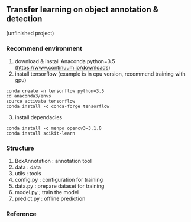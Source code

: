 ## Transfer learning on object annotation & detection
(unfinished project)

### Recommend environment
1. download & install Anaconda python=3.5 (https://www.continuum.io/downloads)
2. install tensorflow (example is in cpu version, recommend training with gpu)
  ```Shell
  conda create -n tensorflow python=3.5
  cd anaconda3/envs
  source activate tensorflow
  conda install -c conda-forge tensorflow
  ```
  
3. install dependacies
  ```Shell
  conda install -c menpo opencv3=3.1.0
  conda install scikit-learn
  ```

### Structure
1. BoxAnnotation : annotation tool
2. data : data
3. utils : tools
4. config.py : configuration for training
5. data.py : prepare dataset for training
6. model.py ; train the model
7. predict.py : offline prediction

### Reference

